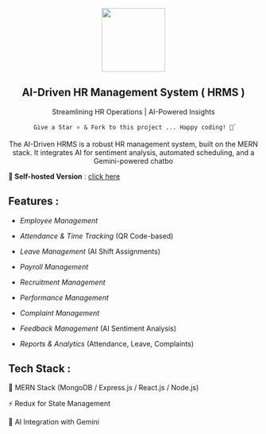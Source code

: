 <div align="center">
    <a href="https://metrohrms.netlify.app">
  <img src="https://metrohrms.netlify.app/metro.png" width="128px" />
    </a>
    <h2>AI-Driven HR Management System ( HRMS )</h2>
    <p align="center">
         <p>Streamlining HR Operations | AI-Powered Insights</p>
    </p>
    

```
 Give a Star ⭐️ & Fork to this project ... Happy coding! 🤩`
```

The AI-Driven HRMS is a robust HR management system, built on the MERN stack. It integrates AI for sentiment analysis, automated scheduling, and a Gemini-powered chatbo

</div>

**🚀 Self-hosted Version** : [click here](https://metrohrms.netlify.app)

## Features :

- *Employee Management*  

- *Attendance & Time Tracking* (QR Code-based)  

- *Leave Management* (AI Shift Assignments)  

- *Payroll Management*

- *Recruitment Management*  

- *Performance Management*  

- *Complaint Management* 

- *Feedback Management* (AI Sentiment Analysis)  

- *Reports & Analytics* (Attendance, Leave, Complaints)  

## Tech Stack :

🚀 MERN Stack (MongoDB / Express.js / React.js / Node.js)  

⚡ Redux for State Management  

🤖 AI Integration with Gemini  
